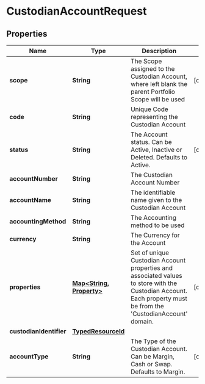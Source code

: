 

# CustodianAccountRequest


## Properties

Name | Type | Description | Notes
------------ | ------------- | ------------- | -------------
**scope** | **String** | The Scope assigned to the Custodian Account, where left blank the parent Portfolio Scope will be used |  [optional]
**code** | **String** | Unique Code representing the Custodian Account | 
**status** | **String** | The Account status. Can be Active, Inactive or Deleted. Defaults to Active. |  [optional]
**accountNumber** | **String** | The Custodian Account Number | 
**accountName** | **String** | The identifiable name given to the Custodian Account | 
**accountingMethod** | **String** | The Accounting method to be used | 
**currency** | **String** | The Currency for the Account | 
**properties** | [**Map&lt;String, Property&gt;**](Property.md) | Set of unique Custodian Account properties and associated values to store with the Custodian Account. Each property must be from the &#39;CustodianAccount&#39; domain. |  [optional]
**custodianIdentifier** | [**TypedResourceId**](TypedResourceId.md) |  | 
**accountType** | **String** | The Type of the Custodian Account. Can be Margin, Cash or Swap. Defaults to Margin. |  [optional]



